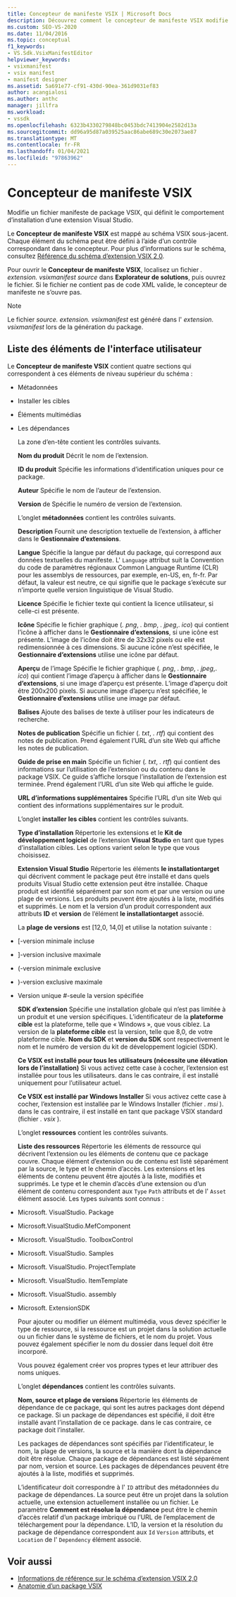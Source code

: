 ```yaml
---
title: Concepteur de manifeste VSIX | Microsoft Docs
description: Découvrez comment le concepteur de manifeste VSIX modifie un fichier manifeste de package VSIX, qui définit le comportement d’installation d’une extension Visual Studio.
ms.custom: SEO-VS-2020
ms.date: 11/04/2016
ms.topic: conceptual
f1_keywords:
- VS.Sdk.VsixManifestEditor
helpviewer_keywords:
- vsixmanifest
- vsix manifest
- manifest designer
ms.assetid: 5a691e77-cf91-430d-90ea-361d9031ef83
author: acangialosi
ms.author: anthc
manager: jillfra
ms.workload:
- vssdk
ms.openlocfilehash: 6323b4330279848bc0453bdc7413904e2582d13a
ms.sourcegitcommit: dd96a95d87a039525aac86abe689c30e2073ae87
ms.translationtype: MT
ms.contentlocale: fr-FR
ms.lasthandoff: 01/04/2021
ms.locfileid: "97863962"
---
```

# <a name="vsix-manifest-designer"></a>Concepteur de manifeste VSIX
Modifie un fichier manifeste de package VSIX, qui définit le comportement d’installation d’une extension Visual Studio.

 Le **Concepteur de manifeste VSIX** est mappé au schéma VSIX sous-jacent. Chaque élément du schéma peut être défini à l’aide d’un contrôle correspondant dans le concepteur. Pour plus d’informations sur le schéma, consultez [Référence du schéma d’extension VSIX 2,0](../extensibility/vsix-extension-schema-2-0-reference.md).

 Pour ouvrir le **Concepteur de manifeste VSIX**, localisez un fichier *. extension. vsixmanifest source* dans **Explorateur de solutions**, puis ouvrez le fichier. Si le fichier ne contient pas de code XML valide, le concepteur de manifeste ne s’ouvre pas.

> [!NOTE]
> Le fichier *source. extension. vsixmanifest* est généré dans l' *extension. vsixmanifest* lors de la génération du package.

## <a name="uielement-list"></a>Liste des éléments de l'interface utilisateur
 Le **Concepteur de manifeste VSIX** contient quatre sections qui correspondent à ces éléments de niveau supérieur du schéma :

- Métadonnées

- Installer les cibles

- Éléments multimédias

- Les dépendances

  La zone d’en-tête contient les contrôles suivants.

  **Nom du produit** Décrit le nom de l’extension.

  **ID du produit** Spécifie les informations d’identification uniques pour ce package.

  **Auteur** Spécifie le nom de l’auteur de l’extension.

  **Version** de Spécifie le numéro de version de l’extension.

  L’onglet **métadonnées** contient les contrôles suivants.

  **Description** Fournit une description textuelle de l’extension, à afficher dans le **Gestionnaire d’extensions**.

  **Langue** Spécifie la langue par défaut du package, qui correspond aux données textuelles du manifeste. L' `Language` attribut suit la Convention du code de paramètres régionaux Common Language Runtime (CLR) pour les assemblys de ressources, par exemple, en-US, en, fr-fr. Par défaut, la valeur est neutre, ce qui signifie que le package s’exécute sur n’importe quelle version linguistique de Visual Studio.

  **Licence** Spécifie le fichier texte qui contient la licence utilisateur, si celle-ci est présente.

  **Icône** Spécifie le fichier graphique (*. png*, *. bmp*, *. jpeg*,. *ico*) qui contient l’icône à afficher dans le **Gestionnaire d’extensions**, si une icône est présente. L’image de l’icône doit être de 32x32 pixels ou elle est redimensionnée à ces dimensions. Si aucune icône n’est spécifiée, le **Gestionnaire d’extensions** utilise une icône par défaut.

  **Aperçu** de l’image Spécifie le fichier graphique (*. png*, *. bmp*, *. jpeg*,. *ico*) qui contient l’image d’aperçu à afficher dans le **Gestionnaire d’extensions**, si une image d’aperçu est présente. L’image d’aperçu doit être 200x200 pixels. Si aucune image d’aperçu n’est spécifiée, le **Gestionnaire d’extensions** utilise une image par défaut.

  **Balises** Ajoute des balises de texte à utiliser pour les indicateurs de recherche.

  **Notes de publication** Spécifie un fichier (*. txt*, *. rtf*) qui contient des notes de publication. Prend également l’URL d’un site Web qui affiche les notes de publication.

  **Guide de prise en main** Spécifie un fichier (*. txt*, *. rtf*) qui contient des informations sur l’utilisation de l’extension ou du contenu dans le package VSIX. Ce guide s’affiche lorsque l’installation de l’extension est terminée. Prend également l’URL d’un site Web qui affiche le guide.

  **URL d’informations supplémentaires** Spécifie l’URL d’un site Web qui contient des informations supplémentaires sur le produit.

  L’onglet **installer les cibles** contient les contrôles suivants.

  **Type d’installation** Répertorie les extensions et le **Kit de développement logiciel** de l’extension **Visual Studio** en tant que types d’installation cibles. Les options varient selon le type que vous choisissez.

  **Extension Visual Studio** Répertorie les éléments **le installationtarget** qui décrivent comment le package peut être installé et dans quels produits Visual Studio cette extension peut être installée. Chaque produit est identifié séparément par son nom et par une version ou une plage de versions. Les produits peuvent être ajoutés à la liste, modifiés et supprimés. Le nom et la version d’un produit correspondent aux attributs **ID** et **version** de l’élément **le installationtarget** associé.

  La **plage de versions** est [12,0, 14,0] et utilise la notation suivante :

- [-version minimale incluse

- ]-version inclusive maximale

- (-version minimale exclusive

- )-version exclusive maximale

- Version unique #-seule la version spécifiée

  **SDK d’extension** Spécifie une installation globale qui n’est pas limitée à un produit et une version spécifiques. L’identificateur de la **plateforme cible** est la plateforme, telle que « Windows », que vous ciblez. La version de la **plateforme cible** est la version, telle que 8,0, de votre plateforme cible. **Nom du SDK** et **version du SDK** sont respectivement le nom et le numéro de version du kit de développement logiciel (SDK).

  **Ce VSIX est installé pour tous les utilisateurs (nécessite une élévation lors de l’installation)** Si vous activez cette case à cocher, l’extension est installée pour tous les utilisateurs. dans le cas contraire, il est installé uniquement pour l’utilisateur actuel.

  **Ce VSIX est installé par Windows Installer** Si vous activez cette case à cocher, l’extension est installée par le Windows Installer (fichier *. msi* ). dans le cas contraire, il est installé en tant que package VSIX standard (fichier *. vsix* ).

  L’onglet **ressources** contient les contrôles suivants.

  **Liste des ressources** Répertorie les éléments de ressource qui décrivent l’extension ou les éléments de contenu que ce package couvre. Chaque élément d’extension ou de contenu est listé séparément par la source, le type et le chemin d’accès. Les extensions et les éléments de contenu peuvent être ajoutés à la liste, modifiés et supprimés. Le type et le chemin d’accès d’une extension ou d’un élément de contenu correspondent aux `Type` `Path` attributs et de l' `Asset` élément associé. Les types suivants sont connus :

- Microsoft. VisualStudio. Package

- Microsoft.VisualStudio.MefComponent

- Microsoft. VisualStudio. ToolboxControl

- Microsoft. VisualStudio. Samples

- Microsoft. VisualStudio. ProjectTemplate

- Microsoft. VisualStudio. ItemTemplate

- Microsoft. VisualStudio. assembly

- Microsoft. ExtensionSDK

  Pour ajouter ou modifier un élément multimédia, vous devez spécifier le type de ressource, si la ressource est un projet dans la solution actuelle ou un fichier dans le système de fichiers, et le nom du projet. Vous pouvez également spécifier le nom du dossier dans lequel doit être incorporé.

  Vous pouvez également créer vos propres types et leur attribuer des noms uniques.

  L’onglet **dépendances** contient les contrôles suivants.

  **Nom, source et plage de versions** Répertorie les éléments de dépendance de ce package, qui sont les autres packages dont dépend ce package. Si un package de dépendances est spécifié, il doit être installé avant l’installation de ce package. dans le cas contraire, ce package doit l’installer.

  Les packages de dépendances sont spécifiés par l’identificateur, le nom, la plage de versions, la source et la manière dont la dépendance doit être résolue. Chaque package de dépendances est listé séparément par nom, version et source. Les packages de dépendances peuvent être ajoutés à la liste, modifiés et supprimés.

  L’identificateur doit correspondre à l' `ID` attribut des métadonnées du package de dépendances. La source peut être un projet dans la solution actuelle, une extension actuellement installée ou un fichier. Le paramètre **Comment est résolue la dépendance** peut être le chemin d’accès relatif d’un package imbriqué ou l’URL de l’emplacement de téléchargement pour la dépendance. L’ID, la version et la résolution du package de dépendance correspondent aux `Id` `Version` attributs, et `Location` de l' `Dependency` élément associé.

## <a name="see-also"></a>Voir aussi
- [Informations de référence sur le schéma d’extension VSIX 2,0](../extensibility/vsix-extension-schema-2-0-reference.md)
- [Anatomie d’un package VSIX](../extensibility/anatomy-of-a-vsix-package.md)
